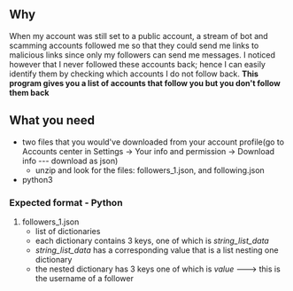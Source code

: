 ## Why

When my account was still set to a public account, a stream of bot and scamming accounts 
followed me so that they could send me links to malicious links since only my followers can 
send me messages. I noticed however that I never followed these accounts back; hence I can 
easily identify them by checking which accounts I do not follow back. **This program gives you 
a list of accounts that follow you but you don't follow them back**

## What you need

- two files that you would've downloaded from your account profile(go to Accounts center in 
  Settings -> Your info and permission -> Download info --- download as json)
  - unzip and look for the files: followers_1.json, and following.json
- python3

### Expected format - Python

1. followers_1.json
   - list of dictionaries
   - each dictionary contains 3 keys, one of which is _string_list_data_
   - _string_list_data_ has a corresponding value that is a list nesting one dictionary
   - the nested dictionary has 3 keys one of which is _value_ ---> this is the username of a 
     follower